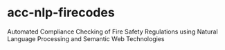# acc-nlp-firecodes
Automated Compliance Checking of Fire Safety Regulations using Natural Language Processing and Semantic Web Technologies
